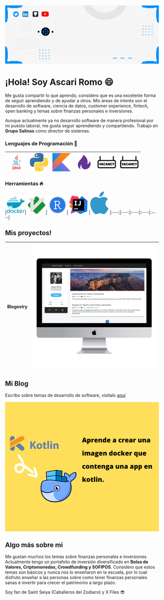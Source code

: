 ![banner](https://raw.githubusercontent.com/windoctor7/windoctor7/main/img/banner.gif)

# ¡Hola! Soy  Ascari Romo 😄

Me gusta compartir lo que aprendo, considero que es una excelente forma de seguir aprendiendo y de ayudar a otros. Mis áreas de interés son el desarrollo de software, ciencia de datos, customer experience, fintech, open banking y temas sobre finanzas personales e inversiones.

Aunque actualmente ya no desarrollo software de manera profesional por mi puesto laboral, me gusta seguir aprendiendo y compartiendo. Trabajo en **Grupo Salinas** como director de sistemas.

### Lenguajes de Programación  :rocket:
|<img src="https://github.com/windoctor7/windoctor7/raw/main/img/javalogo.png" width=60> | <img src="https://github.com/windoctor7/windoctor7/raw/main/img/python_logo.png" width=60> |<img src="https://raw.githubusercontent.com/windoctor7/windoctor7/main/img/kotlin_logo.jpeg" width=60> | <img src="https://github.com/windoctor7/windoctor7/raw/main/img/elixir_logo.png" width=60> |<img src="https://github.com/windoctor7/windoctor7/raw/main/img/vacancy-sign.png" width=60> |<img src="https://github.com/windoctor7/windoctor7/raw/main/img/vacancy-sign.png" width=60> |
|:---:|:---:|:---:|:---:|:---:|:---:|


### Herramientas :fire:
|<img src="https://github.com/windoctor7/windoctor7/raw/main/img/docker.png" width=60>| <img src="https://github.com/windoctor7/windoctor7/raw/main/img/vim_94609.png" width=60>| <img src="https://github.com/windoctor7/windoctor7/raw/main/img/RStudio.png" width=60>|  <img src="https://github.com/windoctor7/windoctor7/raw/main/img/intellij.png" width=60> |<img src="https://github.com/windoctor7/windoctor7/raw/main/img/macos.png" width=60> |:---:|:---:|:---:|:---:|:---:|


## Mis proyectos!
| Blogestry  |<img src="https://github.com/windoctor7/windoctor7.github.io/raw/master/static/img/blogestry-retina2.png" width=512>   |
|---|---|

## Mi Blog
Escribo sobre temas de desarrollo de software, visítalo [aquí](https://windoctor7.github.io/)

<img src="https://github.com/windoctor7/windoctor7.github.io/raw/master/assets/images/docker_kotlin.png"  width=512>

## Algo más sobre mi
Me gustan muchos los temas sobre finanzas personales e inversiones. Actualmente tengo un portafolio de inversión diversificado en **Bolsa de Valores, Criptomonedas, Crowdfunding y SOFIPOS**. Considero que estos temas son básicos y nunca nos lo enseñaron en la escuela, por lo cual disfruto enseñar a las personas sobre como tener finanzas personales sanas e invertir para crecer el patrimonio a largo plazo.

Soy fan de Saint Seiya (Caballeros del Zodiaco) y X Files :sunglasses:

<!--
**windoctor7/windoctor7** is a ✨ _special_ ✨ repository because its `README.md` (this file) appears on your GitHub profile.

Here are some ideas to get you started:

- 🔭 I’m currently working on ...
- 🌱 I’m currently learning ...
- 👯 I’m looking to collaborate on ...
- 🤔 I’m looking for help with ...
- 💬 Ask me about ...
- 📫 How to reach me: ...
- 😄 Pronouns: ...
- ⚡ Fun fact: ...
-->
